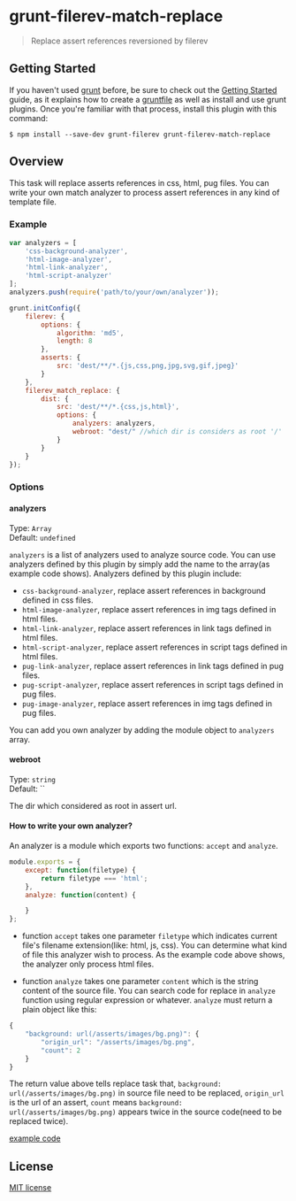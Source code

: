 # grunt-filerev-match-replace

> Replace assert references reversioned by filerev

## Getting Started

If you haven't used [grunt][] before, be sure to check out the [Getting Started][] guide, as it explains how to create a [gruntfile][Getting Started] as well as install and use grunt plugins. Once you're familiar with that process, install this plugin with this command:

```
$ npm install --save-dev grunt-filerev grunt-filerev-match-replace
```

[grunt]: http://gruntjs.com
[Getting Started]: http://gruntjs.com/getting-started


## Overview

This task will replace asserts references in css, html, pug files. You can write your own match analyzer to process assert references in any kind of template file.


### Example

```js
var analyzers = [
    'css-background-analyzer',
    'html-image-analyzer',
    'html-link-analyzer',
    'html-script-analyzer'
];
analyzers.push(require('path/to/your/own/analyzer'));

grunt.initConfig({
    filerev: {
        options: {
            algorithm: 'md5',
            length: 8
        },
        asserts: {
            src: 'dest/**/*.{js,css,png,jpg,svg,gif,jpeg}'
        }
    },
    filerev_match_replace: {
        dist: {
            src: 'dest/**/*.{css,js,html}',
            options: {
                analyzers: analyzers,
                webroot: "dest/" //which dir is considers as root '/'
            }
        }
    }
});
```

### Options

#### analyzers

Type: `Array`<br>
Default: `undefined`

`analyzers` is a list of analyzers used to analyze source code.
You can use analyzers defined by this plugin by simply add the name to the array(as example code shows).
Analyzers defined by this plugin include:

- `css-background-analyzer`, replace assert references in background defined in css files.
- `html-image-analyzer`, replace assert references in img tags defined in html files.
- `html-link-analyzer`, replace assert references in link tags defined in html files.
- `html-script-analyzer`, replace assert references in script tags defined in html files.
- `pug-link-analyzer`, replace assert references in link tags defined in pug files.
- `pug-script-analyzer`, replace assert references in script tags defined in pug files.
- `pug-image-analyzer`, replace assert references in img tags defined in pug files.

You can add you own analyzer by adding the module object to `analyzers` array.

#### webroot

Type: `string`<br>
Default: ``

The dir which considered as root in assert url.

#### How to write your own analyzer?

An analyzer is a module which exports two functions: `accept` and `analyze`.

```js
module.exports = {
    except: function(filetype) {
        return filetype === 'html';
    },
    analyze: function(content) {

    }
};
```

- function `accept` takes one parameter `filetype` which indicates current file's filename extension(like: html, js, css).
You can determine what kind of file this analyzer wish to process. As the example code above shows, the analyzer only process html files.

- function `analyze` takes one parameter `content` which is the string content of the source file.
You can search code for replace in `analyze` function using regular expression or whatever.
`analyze` must return a plain object like this:

```js
{
    "background: url(/asserts/images/bg.png)": {
        "origin_url": "/asserts/images/bg.png",
        "count": 2
    }
}
```
The return value above tells replace task that, `background: url(/asserts/images/bg.png)` in source file need to be replaced, `origin_url` is the url of an assert, `count` means `background: url(/asserts/images/bg.png)` appears twice in the source code(need to be replaced twice).

[example code](https://github.com/aimicheng/grunt-filerev-match-replace/blob/master/lib/analyzers/css-background-analyzer.js)

## License

[MIT license](http://opensource.org/licenses/bsd-license.php)
